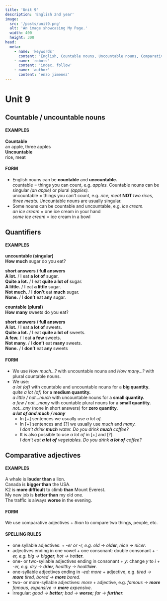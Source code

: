 ```yaml
---
title: 'Unit 9'
description: 'English 2nd year'
image:
  src: '/posts/unit9.png'
  alt: 'An image showcasing My Page.'
  width: 400
  height: 300
head:
  meta:
    - name: 'keywords'
      content: 'English, Countable nouns, Uncountable nouns, Comparative adjectives, Quantifiers'
    - name: 'robots'
      content: 'index, follow'
    - name: 'author'
      content: 'enzo jimenez'
---
```

# Unit 9

## Countable / uncountable nouns
#### EXAMPLES
**Countable**  
an apple, three apples  
**Uncountable**  
rice, meat  

#### FORM
- English nouns can be **countable** and **uncountable.**  
countable = things you can count, e.g. _apples._ Countable nouns can be singular _(an apple)_ or plural _(apples)._  
uncountable = things you can't count, e.g. _rice, meat_ **NOT** _two rices, three meats._ Uncountable nouns are usually singular.
- Some nouns can be countable and uncountable, e.g. _ice cream._  
_an ice cream_ = one ice cream in your hand  
_some ice cream_ = ice cream in a bowl

## Quantifiers
#### EXAMPLES
**uncountable (singular)**  
**How much** sugar do you eat?  

**short answers / full answers**  
**A lot.** / I eat **a lot of** sugar.  
**Quite a lot.** / I eat **quite a lot of** sugar.  
**A little.** / I eat **a little** sugar.  
**Not much.** / I **don’t** eat **much** sugar.  
**None.** / I **don’t** eat **any** sugar.  

**countable (plural)**  
**How many** sweets do you eat?  

**short answers / full answers**  
**A lot.** / I eat **a lot of** sweets.  
**Quite a lot.** / I eat **quite a lot of** sweets.  
**A few.** / I eat **a few** sweets.  
**Not many.** / I **don’t** eat **many** sweets.  
**None.** / I **don’t** eat **any** sweets

#### FORM
- We use _How much…?_ with uncountable nouns and _How many…?_ with plural countable nouns.
- We use:  
_a lot (of)_ with countable and uncountable nouns for a **big quantity.**  
_quite a lot (of)_ for a **medium quantity.**  
_a little / not…much_ with uncountable nouns for a **small quantity.**  
_a few / not…many_ with countable plural nouns for a **small quantity.**  
_not…any_ (none in short answers) for **zero quantity.**  
_**a lot of and much / many**_
    - In \[+\] sentences we usually use _a lot of._
    - In \[+\] sentences and \[?\] we usually use _much_ and _many._  
    _I don’t drink **much** water. Do you drink **much** coffee?_
    - It is also possible to use _a lot of_ in \[+\] and \[?\].  
    _I don’t eat **a lot of** vegetables. Do you drink **a lot of** coffee?_

## Comparative adjectives
#### EXAMPLES
A whale is **louder than** a lion.  
Canada is **bigger than** the USA.  
K2 is **more difficult** to climb **than** Mount Everest.  
My new job is **better than** my old one.  
The traffic is always **worse** in the evening.

#### FORM
We use comparative adjectives + _than_ to compare two things, people, etc.

#### SPELLING RULES
- one syllable adjectives: + _-er or -r, e.g. old → old**er**, nice → nice**r**._
- adjectives ending in one vowel + one consonant: double consonant + _-er, e.g. big → big**ger**, hot → hot**ter**._
- one- or two-syllable adjectives ending in consonant + _y:_ change _y_ to _i + -er, e.g. dry → dr**ier**, healthy → health**ier**._
- one-syllable adjectives ending in _-ed: more_ + adjective, e.g. _tired → **more** tired, bored → **more** bored._
- two- or more-syllable adjectives: _more_ + adjective, e.g. _famous → **more** famous, expensive → **more** expensive._
- irregular: _good → **better**; bad → **worse**; far → **further**._